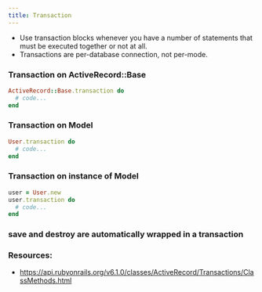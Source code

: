 ```yaml
---
title: Transaction
---
```


- Use transaction blocks whenever you have a number of statements that must be executed together or not at all.
- Transactions are per-database connection, not per-mode.

### Transaction on ActiveRecord::Base
```rb
ActiveRecord::Base.transaction do
  # code...
end
```
### Transaction on Model
```rb
User.transaction do
  # code...
end
```

### Transaction on instance of Model
```rb
user = User.new
user.transaction do
  # code...
end
```

### save and destroy are automatically wrapped in a transaction

### Resources:
- https://api.rubyonrails.org/v6.1.0/classes/ActiveRecord/Transactions/ClassMethods.html
